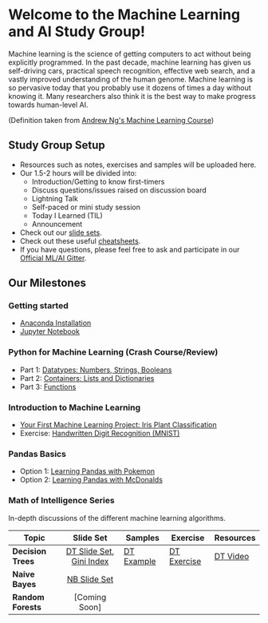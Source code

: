 # Welcome to the Machine Learning and AI Study Group!
Machine learning is the science of getting computers to act without being explicitly programmed. In the past decade, machine learning has given us self-driving cars, practical speech recognition, effective web search, and a vastly improved understanding of the human genome. Machine learning is so pervasive today that you probably use it dozens of times a day without knowing it. Many researchers also think it is the best way to make progress towards human-level AI.

(Definition taken from [Andrew Ng's Machine Learning Course](https://www.coursera.org/learn/machine-learning))

## Study Group Setup
* Resources such as notes, exercises and samples will be uploaded here.
* Our 1.5-2 hours will be divided into:
    - Introduction/Getting to know first-timers 
    - Discuss questions/issues raised on discussion board 
    - Lightning Talk 
    - Self-paced or mini study session
    - Today I Learned (TIL)
    - Announcement
* Check out our [slide sets]().
* Check out these useful [cheatsheets](https://gitlab.com/wwcodemanila/WWCodeManila-ML.AI/tree/master/cheatsheets).
* If you have questions, please feel free to ask and participate in our [Official ML/AI Gitter](https://gitter.im/WWCodeManila/Machine-Learning-AI). 

## Our Milestones
### Getting started 
- [Anaconda Installation](https://github.com/wwcodemanila/WWCodeManila-ML.AI/blob/master/tutorials/installation_guide.ipynb)
- [Jupyter Notebook](https://jupyter-notebook-beginner-guide.readthedocs.io/en/latest/)

### Python for Machine Learning (Crash Course/Review)
- Part 1: [Datatypes: Numbers, Strings, Booleans](https://github.com/wwcodemanila/WWCodeManila-ML.AI/blob/master/exercises/python_basics_part1.ipynb)
- Part 2: [Containers: Lists and Dictionaries](https://github.com/wwcodemanila/WWCodeManila-ML.AI/blob/master/exercises/python_basics_part2.ipynb)
- Part 3: [Functions](https://github.com/wwcodemanila/WWCodeManila-ML.AI/blob/master/exercises/python_basics_part3.ipynb)

### Introduction to Machine Learning 
- [Your First Machine Learning Project: Iris Plant Classification](https://github.com/wwcodemanila/WWCodeManila-ML.AI/blob/master/tutorials/Intro-to-Machine-Learning.ipynb)
- Exercise: [Handwritten Digit Recognition (MNIST)](https://github.com/wwcodemanila/WWCodeManila-ML.AI/blob/master/exercises/mnist_exercise.ipynb)

### Pandas Basics
- Option 1: [Learning Pandas with Pokemon](https://github.com/wwcodemanila/WWCodeManila-ML.AI/blob/master/exercises/pokemon_pandas.ipynb)
- Option 2: [Learning Pandas with McDonalds](https://github.com/wwcodemanila/WWCodeManila-ML.AI/blob/master/exercises/mcdonalds_pandas.ipynb) 

### Math of Intelligence Series
In-depth discussions of the different machine learning algorithms.

| Topic         | Slide Set    | Samples |  Exercise  | Resources |
| ------------- |:-------------:| -----| ------| --|
| <b>Decision Trees</b>  | [DT Slide Set](https://github.com/wwcodemanila/WWCodeManila-ML.AI/blob/master/slide%20sets/Slide%20Set%203%20-%20Decision%20Trees.pdf), [Gini Index](https://github.com/wwcodemanila/WWCodeManila-ML.AI/blob/master/slide%20sets/Slide%20Set%203%20-%20Decision%20Trees%20-%20Gini.pdf)| [DT Example](https://github.com/wwcodemanila/WWCodeManila-ML.AI/blob/master/slide%20sets/Example%20-%20Building%20a%20Decision%20Tree.pdf) | [DT Exercise](https://github.com/wwcodemanila/WWCodeManila-ML.AI/blob/master/exercises/decision_trees_exercise.ipynb) | [DT Video](https://www.youtube.com/watch?v=eKD5gxPPeY0&list=PLBv09BD7ez_4temBw7vLA19p3tdQH6FYO) |
| <b>Naive Bayes</b> | [NB Slide Set](https://github.com/wwcodemanila/WWCodeManila-ML.AI/blob/master/slide%20sets/Slide%20Set%205%20-%20Naive%20Bayes.pdf) | | | |
| <b>Random Forests</b> | [Coming Soon] | | | |


